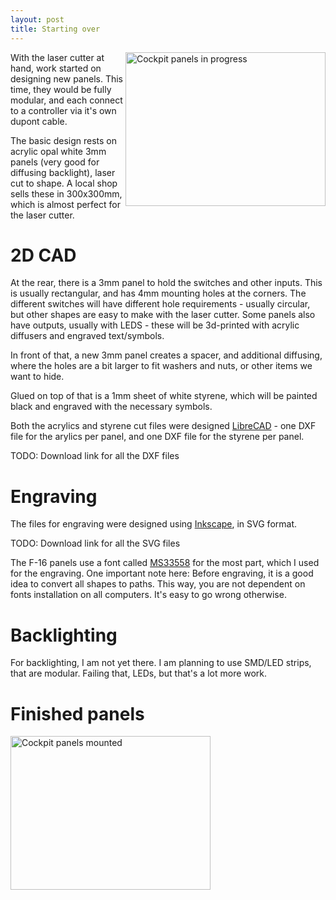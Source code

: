 ```yaml
---
layout: post
title: Starting over
---
```

<a href="/viperpit/images/panels_diff_stages.jpg" border="0"><img align="right" width="320" height="246" src="/viperpit/images/panels_diff_stages.jpg" alt="Cockpit panels in progress" /></a>

With the laser cutter at hand, work started on designing new panels. This time, they would be fully modular, and each connect to a controller via it's own dupont cable.

The basic design rests on acrylic opal white 3mm panels (very good for diffusing backlight), laser cut to shape. A local shop sells these in 300x300mm, which is almost perfect for the laser cutter.

# 2D CAD

At the rear, there is a 3mm panel to hold the switches and other inputs. This is usually rectangular, and has 4mm mounting holes at the corners. The different switches will have different hole requirements - usually circular, but other shapes are easy to make with the laser cutter. Some panels also have outputs, usually with LEDS - these will be 3d-printed with acrylic diffusers and engraved text/symbols.

In front of that, a new  3mm panel creates a spacer, and additional diffusing, where the holes are a bit larger to fit washers and nuts, or other items we want to hide.

Glued on top of that is a 1mm sheet of white styrene, which will be painted black and engraved with the necessary symbols.

Both the acrylics and styrene cut files were designed [LibreCAD](https://librecad.org/) - one DXF file for the arylics per panel, and one DXF file for the styrene per panel.

TODO: Download link for all the DXF files

# Engraving

The files for engraving were designed using [Inkscape](https://inkscape.org/), in SVG format.

TODO: Download link for all the SVG files

The F-16 panels use a font called [MS33558](https://www.wfonts.com/font/ms-33558) for the most part, which I used for the engraving. One important note here: Before engraving, it is a good idea to convert all shapes to paths. This way, you are not dependent on fonts installation on all computers. It's easy to go wrong otherwise.

# Backlighting

For backlighting, I am not yet there. I am planning to use SMD/LED strips, that are modular. Failing that, LEDs, but that's a lot more work.

# Finished panels

<a href="/viperpit/images/panels_ready.jpg" border="0"><img width="320" height="246" src="/viperpit/images/panels_ready.jpg" alt="Cockpit panels mounted" /></a>
